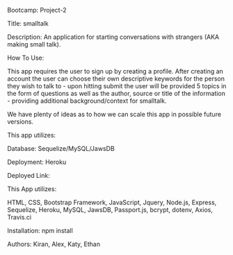 Bootcamp: Project-2

Title: smalltalk

Description: An application for starting conversations with strangers (AKA making small talk). 

How To Use: 

This app requires the user to sign up by creating a profile. After creating an account the user can choose their own descriptive keywords for the person they wish to talk to - upon hitting submit the user will be provided 5 topics in the form of questions as well as the author, source or title of the information - providing additional background/context for smalltalk. 

We have plenty of ideas as to how we can scale this app in possible future versions.

This app utilizes: 

Database: Sequelize/MySQL/JawsDB

Deployment: Heroku

Deployed Link: 

This App utilizes:

HTML, CSS, Bootstrap Framework, JavaScript, Jquery, Node.js, Express, Sequelize, Heroku, MySQL, JawsDB, Passport.js, bcrypt, dotenv, Axios, Travis.ci

Installation: npm install

Authors: Kiran, Alex, Katy, Ethan

